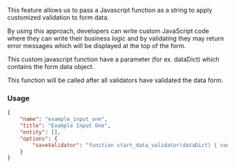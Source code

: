 This feature allows us to pass a Javascript function as a string to apply customized validation to form data.

By using this approach, developers can write custom JavaScript code where they can write their business logic and by validating they may return error messages which will be displayed at the top of the form. 

This custom javascript function have a parameter (for ex. dataDict) which contains the form data object.

This function will be called after all validators have validated the data form.

### Usage

```json
{
    "name": "example_input_one",
    "title": "Example Input One",
    "entity": [],
    "options": {
        "saveValidator": "function start_data_validator(dataDict) { const provided_datetime = new Date(dataDict['start_date']).getTime(); const current_datetime = new Date().getTime(); if (provided_datetime > current_datetime) { return 'Start date should not be in future'; }}"
    }
}
```
